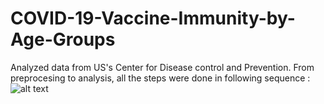 # COVID-19-Vaccine-Immunity-by-Age-Groups

Analyzed data from US's Center for Disease control and Prevention. From preprocesing to analysis, all the steps were done in following sequence : 
![alt text](https://raw.githubusercontent.com/Abuzariii/COVID-19-Vaccine-Immunity-by-Age-Groups/main/WhatsApp%20Image%202023-01-27%20at%2011.28.17.jpg)
